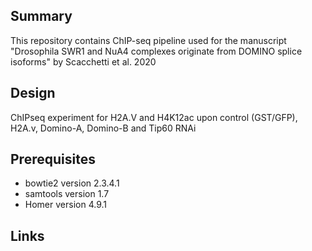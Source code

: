 ## Summary

This repository contains ChIP-seq pipeline used for the manuscript "Drosophila SWR1 and NuA4 complexes originate from DOMINO splice isoforms" by Scacchetti et al. 2020

## Design

ChIPseq experiment for H2A.V and H4K12ac upon control (GST/GFP), H2A.v, Domino-A, Domino-B and Tip60 RNAi

## Prerequisites

* bowtie2 version 2.3.4.1
* samtools version 1.7
* Homer version 4.9.1

## Links